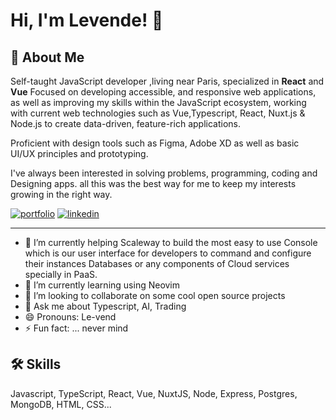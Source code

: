 
<!--
**Lawndlwd/Lawndlwd** is a ✨ _special_ ✨ repository because its `README.md` (this file) appears on your GitHub profile.

Here are some ideas to get you started:

- 🔭 I’m currently working on ...
- 🌱 I’m currently learning ...
- 👯 I’m looking to collaborate on ...
- 🤔 I’m looking for help with ...
- 💬 Ask me about ...
- 📫 How to reach me: ...
- 😄 Pronouns: ...
- ⚡ Fun fact: ...
-->
# Hi, I'm Levende! 👋

## 🚀 About Me

Self-taught JavaScript developer ,living near Paris, specialized in **React** and **Vue** Focused on developing accessible, and responsive web applications, as well as improving my skills within the JavaScript ecosystem, working with current web technologies such as Vue,Typescript, React, Nuxt.js & Node.js to create data-driven, feature-rich applications.

Proficient with design tools such as Figma, Adobe XD as well as basic UI/UX principles and prototyping.

I've always been interested in solving problems, programming, coding and Designing apps. all this was the best way for me to keep my interests growing in the right way.
<p align="center">

[![portfolio](https://img.shields.io/badge/my_portfolio-000?style=for-the-badge&logo=ko-fi&logoColor=white)](https://portfolio.levende.org/)
[![linkedin](https://img.shields.io/badge/linkedin-0A66C2?style=for-the-badge&logo=linkedin&logoColor=white)](https://www.linkedin.com/in/levend-mohammad/)
</a> 
</p>

---

- 🔭 I’m currently helping Scaleway to build the most easy to use Console which is our user interface for developers to command and configure their instances Databases or any components of Cloud services specially in PaaS.
- 🌱 I’m currently learning using Neovim
- 👯 I’m looking to collaborate on some cool open source projects
- 💬 Ask me about Typescript, AI, Trading
- 😄 Pronouns: Le-vend
- ⚡ Fun fact: ... never mind

 
## 🛠 Skills
Javascript, TypeScript, React, Vue, NuxtJS, Node, Express, Postgres, MongoDB, HTML, CSS...

